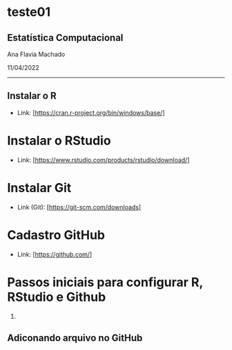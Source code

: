 # teste01
## Estatística Computacional 

Ana Flavia Machado

11/04/2022

---

## Instalar o R

- Link: [https://cran.r-project.org/bin/windows/base/]


# Instalar o RStudio 

- Link: [https://www.rstudio.com/products/rstudio/download/]

# Instalar Git

- Link (Git): [https://git-scm.com/downloads]

# Cadastro GitHub

- Link: [https://github.com/]


# Passos iniciais para configurar R, RStudio e Github

1. 


## Adiconando arquivo no GitHub
